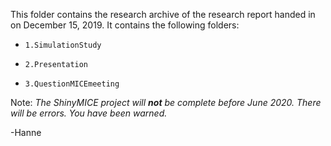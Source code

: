 This folder contains the research archive of the research report handed in on December 15, 2019. It contains the following folders:

- `1.SimulationStudy` 

- `2.Presentation`

- `3.QuestionMICEmeeting` 



Note: *The ShinyMICE project will **not** be complete before June 2020. There will be errors. You have been warned.*

-Hanne